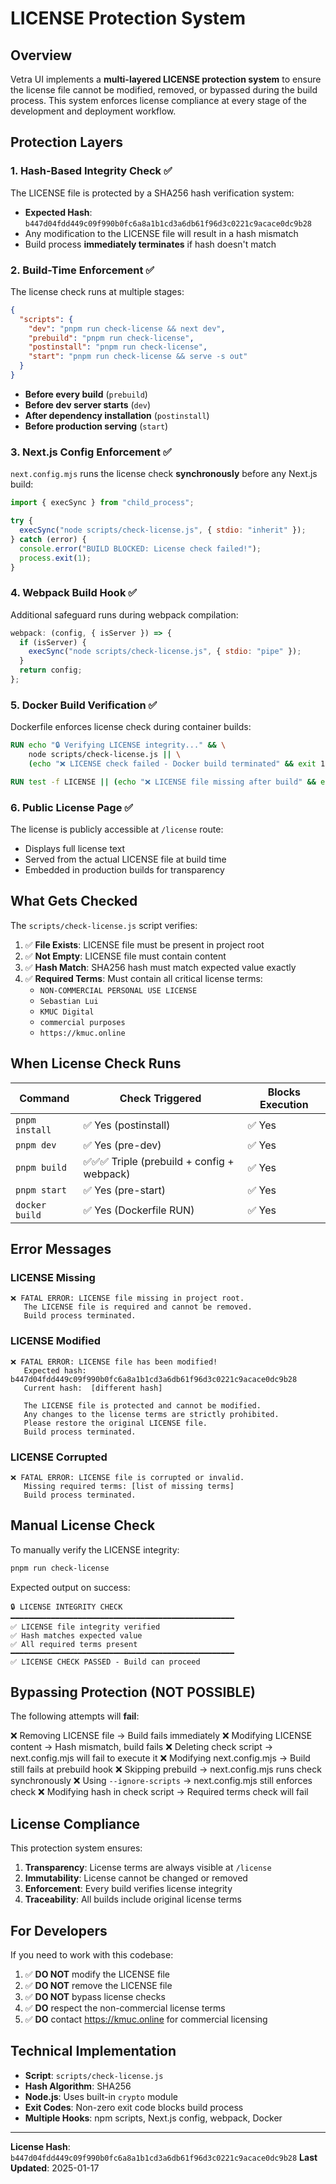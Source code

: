 # LICENSE Protection System

## Overview

Vetra UI implements a **multi-layered LICENSE protection system** to ensure the license file cannot be modified, removed, or bypassed during the build process. This system enforces license compliance at every stage of the development and deployment workflow.

## Protection Layers

### 1. **Hash-Based Integrity Check** ✅

The LICENSE file is protected by a SHA256 hash verification system:

- **Expected Hash**: `b447d04fdd449c09f990b0fc6a8a1b1cd3a6db61f96d3c0221c9acace0dc9b28`
- Any modification to the LICENSE file will result in a hash mismatch
- Build process **immediately terminates** if hash doesn't match

### 2. **Build-Time Enforcement** ✅

The license check runs at multiple stages:

```json
{
  "scripts": {
    "dev": "pnpm run check-license && next dev",
    "prebuild": "pnpm run check-license",
    "postinstall": "pnpm run check-license",
    "start": "pnpm run check-license && serve -s out"
  }
}
```

- **Before every build** (`prebuild`)
- **Before dev server starts** (`dev`)
- **After dependency installation** (`postinstall`)
- **Before production serving** (`start`)

### 3. **Next.js Config Enforcement** ✅

`next.config.mjs` runs the license check **synchronously** before any Next.js build:

```javascript
import { execSync } from "child_process";

try {
  execSync("node scripts/check-license.js", { stdio: "inherit" });
} catch (error) {
  console.error("BUILD BLOCKED: License check failed!");
  process.exit(1);
}
```

### 4. **Webpack Build Hook** ✅

Additional safeguard runs during webpack compilation:

```javascript
webpack: (config, { isServer }) => {
  if (isServer) {
    execSync("node scripts/check-license.js", { stdio: "pipe" });
  }
  return config;
};
```

### 5. **Docker Build Verification** ✅

Dockerfile enforces license check during container builds:

```dockerfile
RUN echo "🔒 Verifying LICENSE integrity..." && \
    node scripts/check-license.js || \
    (echo "❌ LICENSE check failed - Docker build terminated" && exit 1)

RUN test -f LICENSE || (echo "❌ LICENSE file missing after build" && exit 1)
```

### 6. **Public License Page** ✅

The license is publicly accessible at `/license` route:

- Displays full license text
- Served from the actual LICENSE file at build time
- Embedded in production builds for transparency

## What Gets Checked

The `scripts/check-license.js` script verifies:

1. ✅ **File Exists**: LICENSE file must be present in project root
2. ✅ **Not Empty**: LICENSE file must contain content
3. ✅ **Hash Match**: SHA256 hash must match expected value exactly
4. ✅ **Required Terms**: Must contain all critical license terms:
   - `NON-COMMERCIAL PERSONAL USE LICENSE`
   - `Sebastian Lui`
   - `KMUC Digital`
   - `commercial purposes`
   - `https://kmuc.online`

## When License Check Runs

| Command        | Check Triggered                             | Blocks Execution |
| -------------- | ------------------------------------------- | ---------------- |
| `pnpm install` | ✅ Yes (postinstall)                        | ✅ Yes           |
| `pnpm dev`     | ✅ Yes (pre-dev)                            | ✅ Yes           |
| `pnpm build`   | ✅✅✅ Triple (prebuild + config + webpack) | ✅ Yes           |
| `pnpm start`   | ✅ Yes (pre-start)                          | ✅ Yes           |
| `docker build` | ✅ Yes (Dockerfile RUN)                     | ✅ Yes           |

## Error Messages

### LICENSE Missing

```
❌ FATAL ERROR: LICENSE file missing in project root.
   The LICENSE file is required and cannot be removed.
   Build process terminated.
```

### LICENSE Modified

```
❌ FATAL ERROR: LICENSE file has been modified!
   Expected hash: b447d04fdd449c09f990b0fc6a8a1b1cd3a6db61f96d3c0221c9acace0dc9b28
   Current hash:  [different hash]

   The LICENSE file is protected and cannot be modified.
   Any changes to the license terms are strictly prohibited.
   Please restore the original LICENSE file.
   Build process terminated.
```

### LICENSE Corrupted

```
❌ FATAL ERROR: LICENSE file is corrupted or invalid.
   Missing required terms: [list of missing terms]
   Build process terminated.
```

## Manual License Check

To manually verify the LICENSE integrity:

```bash
pnpm run check-license
```

Expected output on success:

```
🔒 LICENSE INTEGRITY CHECK
━━━━━━━━━━━━━━━━━━━━━━━━━━━━━━━━━━━━━━━━━━━━━━━━━━
✅ LICENSE file integrity verified
✅ Hash matches expected value
✅ All required terms present
━━━━━━━━━━━━━━━━━━━━━━━━━━━━━━━━━━━━━━━━━━━━━━━━━━
✅ LICENSE CHECK PASSED - Build can proceed
```

## Bypassing Protection (NOT POSSIBLE)

The following attempts will **fail**:

❌ Removing LICENSE file → Build fails immediately
❌ Modifying LICENSE content → Hash mismatch, build fails
❌ Deleting check script → next.config.mjs will fail to execute it
❌ Modifying next.config.mjs → Build still fails at prebuild hook
❌ Skipping prebuild → next.config.mjs runs check synchronously
❌ Using `--ignore-scripts` → next.config.mjs still enforces check
❌ Modifying hash in check script → Required terms check will fail

## License Compliance

This protection system ensures:

1. **Transparency**: License terms are always visible at `/license`
2. **Immutability**: License cannot be changed or removed
3. **Enforcement**: Every build verifies license integrity
4. **Traceability**: All builds include original license terms

## For Developers

If you need to work with this codebase:

1. ✅ **DO NOT** modify the LICENSE file
2. ✅ **DO NOT** remove the LICENSE file
3. ✅ **DO NOT** bypass license checks
4. ✅ **DO** respect the non-commercial license terms
5. ✅ **DO** contact https://kmuc.online for commercial licensing

## Technical Implementation

- **Script**: `scripts/check-license.js`
- **Hash Algorithm**: SHA256
- **Node.js**: Uses built-in `crypto` module
- **Exit Codes**: Non-zero exit code blocks build process
- **Multiple Hooks**: npm scripts, Next.js config, webpack, Docker

---

**License Hash**: `b447d04fdd449c09f990b0fc6a8a1b1cd3a6db61f96d3c0221c9acace0dc9b28`
**Last Updated**: 2025-01-17
